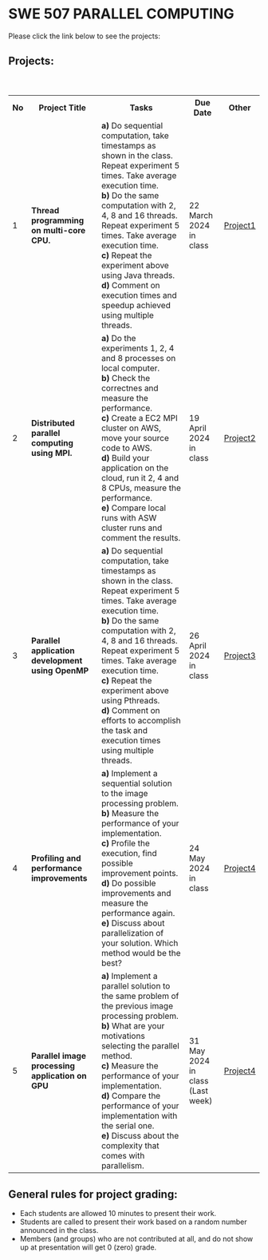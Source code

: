 # SWE 507 PARALLEL COMPUTING

Please click the link below to see the projects: <br> 

## Projects:

<table>
  <header>
    <th>No</th>
    <th>Project Title</th>
    <th>Tasks</th>
    <th>Due Date</th>
    <th>Other</th>
  </header>
  <body>
    <tr>
      <td>1</td>
      <td><b>Thread programming on multi-core CPU.</b></td>
      <td> 
        <b>a)</b> Do sequential computation, take timestamps as shown in the class. Repeat experiment 5 times. Take average execution time.<br> 
        <b>b)</b> Do the same computation with 2, 4, 8 and 16 threads. Repeat experiment 5 times. Take average execution time. <br> 
        <b>c)</b> Repeat the experiment above using Java threads. <br> 
        <b>d)</b> Comment on execution times and speedup achieved using multiple threads. 
      </td>
      <td>22 March 2024 in class</td>
      <td><a href="pro1.pdf">Project1</a></td>
    </tr>
    <tr>
      <td>2</td>
      <td><b>Distributed parallel computing using MPI.</b></td>
      <td>
        <b>a)</b> Do the experiments 1, 2, 4 and 8 processes on local computer. <br> 
        <b>b)</b> Check the correctnes and measure the performance.<br>
        <b>c)</b> Create a EC2 MPI cluster on AWS, move your source code to AWS. <br>
        <b>d)</b> Build your application on the cloud, run it 2, 4 and 8 CPUs, measure the performance. <br>
        <b>e)</b> Compare local runs with ASW cluster runs and comment the results.<br> 
      </td>
      <td>19 April 2024 in class</td>
      <td><a href="pro2.pdf">Project2</a></td>
    </tr>
    <tr>
      <td>3</td>
      <td><b>Parallel application development using OpenMP</b></td>
      <td>
        <b>a)</b> Do sequential computation, take timestamps as shown in the class. Repeat experiment 5 times. Take average execution time.<br> 
        <b>b)</b> Do the same computation with 2, 4, 8 and 16 threads. Repeat experiment 5 times. Take average execution time. <br> 
        <b>c)</b> Repeat the experiment above using Pthreads. <br> 
        <b>d)</b> Comment on efforts to accomplish the task and execution times using multiple threads. 
      </td>
      <td>26 April 2024 in class</td>
      <td><a href="pro3.pdf">Project3</a></td>
    </tr>
     <tr>
      <td>4</td>
      <td><b>Profiling and performance improvements</b></td>
      <td>
        <b>a)</b> Implement a sequential solution to the image processing problem. <br>
        <b>b)</b> Measure the performance of your implementation. <br>
        <b>c)</b> Profile the execution, find possible improvement points.  <br>
        <b>d)</b> Do possible improvements and measure the performance again. <br>
        <b>e)</b> Discuss about parallelization of your solution. Which method would be the best? 
      </td>
      <td>24 May 2024 in class</td>
      <td><a href="pro4.pdf">Project4</a></td>
    </tr>
     <tr>
      <td>5</td>
      <td><b>Parallel image processing application on GPU</b></td>
      <td>
        <b>a)</b> Implement a parallel solution to the same problem of the previous image processing problem. <br>
        <b>b)</b> What are your motivations selecting the parallel method. <br>
        <b>c)</b> Measure the performance of your implementation. <br>
        <b>d)</b> Compare the performance of your implementation with the serial one. <br>
        <b>e)</b> Discuss about the complexity that comes with parallelism.
      </td>
      <td>31 May 2024 in class<br>(Last week)</td>
      <td><a href="pro5.pdf">Project4</a></td>
    </tr>

  </body>
</table>


## General rules for project grading:
* Each students are allowed 10 minutes to present their work.
* Students are called to present their work based on a random number announced in the class. 
* Members (and groups) who are not contributed at all, and do not show up at presentation will get 0 (zero) grade.

